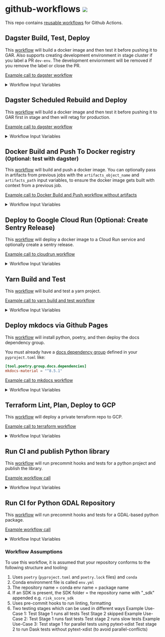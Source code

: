 # github-workflows <a href="https://github.com/20treeAI/github-workflows/releases"><img src="https://img.shields.io/github/v/release/20treeAI/github-workflows?style=plastic&labelColor=484848&color=3CA324&logo=GitHub&logoColor=white"></a>

This repo contains [reusable workflows](https://docs.github.com/en/actions/learn-github-actions/reusing-workflows) for Github Actions.

## Dagster Build, Test, Deploy

This [workflow](./.github/workflows/dagster.yml) will build a docker image and then test it before pushing it to GAR. Also supports creating development environment in stage cluster if you label a PR `dev-env`. The development enviornment will be removed if you remove the label or close the PR.

[Example call to dagster workflow](./examples/dagster.yml)

<details>
  <summary>Workflow Input Variables</summary>

| name                               | description                                                                     |  type  | default          | required |
| :--------------------------------- | :------------------------------------------------------------------------------ | :----: | :--------------- | :------: |
| image_name                         | Docker image name                                                               | string | None             |   true   |
| branch                             | Git branch used for tagging incremental builds of the Docker image              | string | main             |  false   |
| docker_buildx_driver               | Driver to use for docker buildx. Set to "docker" if needed.                     | string | docker-container |  false   |
| gcp_project                        | GCP project where GAR/GKE are located for storing/deploying built Docker images | string | None             |   true   |
| gcp_location                       | Location where GKE is located for storing built Docker images                   | string | europe-west4     |  false   |
| cluster_name                       | K8s cluster name on which Dagster jobs are deployed to                          | string | None             |   true   |
| stage_cluster_name                 | K8s stage cluster name on which Dagster jobs are deployed to                    | string | None             |   true   |
| stage_cluster_domain               | FQDN for URL for cluster running dagster                                        | string | None             |   true   |
| stage_auth_domain                  | FQDN for authentication URL for cluster running dagster                         | string | None             |   true   |
| stage_dagster_service_account_name | Development K8s cluster name on which Dagster jobs are deployed to              | string | None             |   true   |
| dagster_version                    | Version of dagster to deploy helm chart for                                     | string | '0.15.10'        |  false   |

</details>
  
## Dagster Scheduled Rebuild and Deploy

This [workflow](./.github/workflows/dagster-scheduled-workflow.yml) will build a docker image and then test it before pushing it to GAR first in stage and then will retag for production.

[Example call to dagster workflow](./examples/dagster_nightly_rebuild.yml)

<details>
  <summary>Workflow Input Variables</summary>

| name                     | description                                                                     |  type  | default          | required |
| :----------------------- | :------------------------------------------------------------------------------ | :----: | :--------------- | :------: |
| image_name               | Docker image name                                                               | string | None             |   true   |
| docker_buildx_driver     | Driver to use for docker buildx. Set to "docker" if needed.                     | string | docker-container |  false   |
| gcp_project              | GCP project where GAR/GKE are located for storing/deploying built Docker images | string | None             |   true   |
| gcp_location             | Location where GKE is located for storing built Docker images                   | string | europe-west4     |  false   |
| cluster_name             | K8s cluster name on which Dagster jobs are deployed to                          | string | None             |   true   |
| stage_cluster_name       | K8s stage cluster name on which Dagster jobs are deployed to                    | string | None             |   true   |
| prod_github_environment  | The prod GitHub environment you'd like to use for deployments                   | string | None             |   true   |
| stage_github_environment | The stage GitHub environment you'd like to use for deployments                  | string | None             |   true   |

#### Input Secrets

These are the GitHub repo secrets you must create ahead of time!

| name                            | description                                                  | required |
| :------------------------------ | :----------------------------------------------------------- | :------: |
| SSH_KEY                         | SSH key used to access private repos during the build        |   true   |
| GCR_RW_SERVICEACCOUNT_KEY       | Service account credentials to push/pull Docker images       |   true   |
| DOCKER_BUILD_SERVICEACCOUNT_KEY | Service account credentials used when building Docker images |  false   |

</details>

## Docker Build and Push To Docker registry <small>(Optional: test with dagster)</small>

This [workflow](./.github/workflows/docker_build_push.yml) will build and push a docker image. You can optionally pass in artifacts from previous jobs with the `artifacts_object_name` and `artifacts_path` input variables, to ensure the docker image gets built with context from a previous job.

[Example call to Docker Build and Push workflow without artifacts](./examples/docker_build_push.yml)

<details>
  <summary>Workflow Input Variables</summary>

| name                  | description                                                                   |  type   | default          | required |
| :-------------------- | :---------------------------------------------------------------------------- | :-----: | :--------------- | :------: |
| image_name            | Docker image name                                                             | string  | None             |   true   |
| branch                | Git branch used for tagging incremental builds of the Docker image            | string  | main             |   true   |
| docker_buildx_driver  | Driver to use for docker buildx. Set to "docker" if needed.                   | string  | docker-container |  false   |
| gcp_project           | GCP project where GAR is located for storing built Docker images              | string  | None             |   true   |
| artifacts_object_name | Name of the artifacts object to pass to docker build job                      | string  | None             |  false   |
| artifacts_path        | Path to use for the artifacts object                                          | string  | `build/`         |  false   |
| test_dagster          | whether or not to test docker image for dagster compatibility                 | boolean | false            |  false   |
| skip_image_push       | whether to skip image push (so that you can test image build without pushing) | boolean | false            |  false   |

#### Input Secrets

These are the GitHub repo secrets you must create ahead of time!

| name                            | description                                                  | required |
| :------------------------------ | :----------------------------------------------------------- | :------: |
| SSH_KEY                         | SSH key used to access private repos during the build        |   true   |
| GCR_RW_SERVICEACCOUNT_KEY       | GAR service account credentials to push/pull Docker images   |   true   |
| DOCKER_BUILD_SERVICEACCOUNT_KEY | Service account credentials used when building Docker images |  false   |

</details>

## Deploy to Google Cloud Run (Optional: Create Sentry Release)

This [workflow](./.github/workflows/cloudrun_deploy_optional_sentry.yml) will deploy a docker image to a Cloud Run service and optionally create a sentry release.

[Example call to cloudrun workflow](./examples/cloudrun_deploy_optional_sentry.yml)

<details>
  <summary>Workflow Input Variables</summary>

| name           | description                                                      |  type   | default        | required |
| :------------- | :--------------------------------------------------------------- | :-----: | :------------- | :------: |
| gcp_project    | GCP project where GAR is located for storing built Docker images | string  | None           |   true   |
| region         | Region to deploy cloudrun app and docker image                   | string  | `europe-west4` |  false   |
| image_name     | Docker image name                                                | string  | None           |   true   |
| image_tag      | Name of Tag for Docker image                                     | string  | None           |  false   |
| service_name   | Name of service to update in Cloud Run                           | string  | None           |   true   |
| sentry_release | Whether or not to create a Sentry release for the this project   | boolean | false          |  false   |
| environment    | Environment to deploy to: stage or prod                          | string  | None           |   true   |

#### Input Secrets

These are the GitHub repo secrets you must create ahead of time!

| name                                 | description                                        | required |
| :----------------------------------- | :------------------------------------------------- | :------: |
| CLOUDRUN_DEPLOYER_SERVICEACCOUNT_KEY | GCP Service Account key for the cloud run deployer |   true   |
| SENTRY_AUTH_TOKEN                    | Token for sentry authentication                    |  false   |
| SENTRY_ORG                           | Sentry organisation for release tracking           |  false   |
| SENTRY_PROJECT                       | Sentry project for release tracking                |  false   |

</details>

## Yarn Build and Test

This [workflow](./.github/workflows/yarn_build_test.yml) will build and test a yarn project.

[Example call to yarn build and test workflow](./examples/yarn_build_test.yml)

<details>
  <summary>Workflow Input Variables</summary>

#### Input Secrets

These are the GitHub repo secrets you must create ahead of time!

| name                         | description                                             | required |
| :--------------------------- | :------------------------------------------------------ | :------: |
| REACT_APP_MAPBOX_TOKEN_STAGE | stage mapbox token secret needed at build time for yarn |  false   |
| REACT_APP_MAPBOX_TOKEN_PROD  | prod mapbox token secret needed at build time for yarn  |  false   |

</details>

## Deploy mkdocs via Github Pages

This [workflow](./.github/workflows/deploy_mkdocs.yml) will install python, poetry, and then deploy the docs dependency group.

You must already have a [docs dependency group](https://python-poetry.org/docs/managing-dependencies/#optional-groups) defined in your `pyproject.toml` like:

```toml
[tool.poetry.group.docs.dependencies]
mkdocs-material = "^8.5.1"
```

[Example call to mkdocs workflow](./examples/deploy_mkdocs.yml)

<details>
  <summary>Workflow Input Variables</summary>

| name           | description                      |  type  | default | required |
| :------------- | :------------------------------- | :----: | :------ | :------: |
| python_version | version of python you'd like use | string | '3.10'  |  false   |
| poetry_version | version of poetry you'd like use | string | '1.5.1' |  false   |

</details>

## Terraform Lint, Plan, Deploy to GCP

This [workflow](./.github/workflows/terraform.yml) will deploy a private terraform repo to GCP.

[Example call to terraform workflow](./examples/terraform.yml)

<details>
  <summary>Workflow Input Variables</summary>

|        name         | description                                                      |  type  | default | required |
| :-----------------: | :--------------------------------------------------------------- | :----: | :------ | :------: |
| terraform_workspace | The terraform workspace you'd like to plan and deploy changes to | string | None    |   true   |
| github_environment  | The GitHub environment you'd like to use for deployments         | string | None    |   true   |

#### Input Secrets

These are the GitHub repo secrets you must create ahead of time!

| name                              | description                                                                 | required |
| :-------------------------------- | :-------------------------------------------------------------------------- | :------: |
| SSH_KEY                           | SSH key used to access private repos during the build                       |   true   |
| GCP_TERRAFORM_SERVICE_ACCOUNT_KEY | service account credentials to deploy your terraform infra                  |   true   |
| TF_GITHUB_APP_ID                  | ID of App for authenticating via the Github Terraform provider              |  false   |
| TF_GITHUB_APP_INSTALLATION_ID     | Installation ID of App for authenticating via the Github Terraform provider |  false   |
| TF_GITHUB_APP_PEM_FILE            | PEM file of App for authenticating via the Github Terraform provider        |  false   |

</details>

## Run CI and publish Python library

This [workflow](./.github/workflows/python_library_ci.yml) will run precommit hooks and tests for a python project and publish the library.

[Example workflow call](./examples/python_library_ci.yml)

<details>
  <summary>Workflow Input Variables</summary>

|       name        | description                                                                        |  type   | default | required |
| :---------------: | :--------------------------------------------------------------------------------- | :-----: | :------ | :------: |
|     repo_uri      | Location of the python repository                                                  | string  | None    |   true   |
| use_release_name  | Whether to set package version as the Github release naem                          | boolean | false   |  false   |
|  python_version   | Python version to use when running CI                                              | string  | 3.10    |  false   |
|  poetry_version   | Poetry version to run and build package                                            | string  | 1.5.1   |  false   |
| working_directory | Working directory where source code is located. Default: current working directory | string  | .       |  false   |
|  conda_env_file   | If Conda is used then the Conda environment file                                   | string  | None    |  false   |

#### Input Secrets

|              name              | description                                            | required |
| :----------------------------: | :----------------------------------------------------- | :------: |
| REGISTRY_RW_SERVICEACCOUNT_KEY | Service account credentials to publish to the registry |   true   |
|    TEST_SERVICEACCOUNT_KEY     | Service account credentials to run the tests           |  false   |

</details>

## Run CI for Python GDAL Repository

This [workflow](./.github/workflows/python_gdal_ci.yml) will run precommit hooks and tests for a GDAL-based python package.

[Example workflow call](./examples/python_gdal_ci.yml)

<details>
  <summary>Workflow Input Variables</summary>

|       name        | description                                                                                                               |  type   | default | required |
| :---------------: | :------------------------------------------------------------------------------------------------------------------------ | :-----: | :------ | :------: |
|  repository_name                    | Name of the python repository and conda environment                                                     | string  | None    |   true   |
|  python_version                     | Python version to use when running CI                                                                   | string  | 3.10.6  |  false   |
|  poetry_version                     | Poetry version to run and build package                                                                 | string  | 1.5.1   |  false   |
| check_sdk_and_package_version_match | Check if SDK and package versions match                                                                 | boolean | false   |  false   |
|  test_stage_1_should_run            | Set to true to run Stage 1 test                                                                         | boolean | true    |  false   |
|  test_stage_1_use_pytest_xdist      | Set to true if Stage 1 tests should be run in parallel using `pytest-xdist` (needs to be installed)     | boolean | false   |  false   |
|  test_stage_1_conditions            | Pytest marker conditions to include/exclude tests for Stage 1                                           | string  | ''      |  false   |
|  test_stage_2_should_run            | Set to true to run Stage 2 test                                                                         | boolean | false   |  false   |
|  test_stage_2_use_pytest_xdist      | Set to true if Stage 2 tests should be run in parallel using `pytest-xdist` (needs to be installed)     | boolean | false   |  false   |
|  test_stage_2_conditions            | Pytest marker conditions to include/exclude tests for Stage 2                                           | string  | ''      |  false   |
|  test_stage_2_run_in_branch         | Set to true to run Stage 2 test on each PR commit. Otherwise, Stage 2 is only run on merges to `main`   | boolean | true    |  false   |

#### Input Secrets

|              name                | description                                            | required |
| :------------------------------: | :----------------------------------------------------- | :------: |
| GAR_RW_PYTHON_SERVICEACCOUNT_KEY | Service account credentials to access GAR libraries    |   true   |
|    SSH_KEY                       | SSH key used to access private repos during the build  |  false   |
|    TEST_SERVICEACCOUNT_KEY       | Service account credentials to run the tests           |   true   |

</details>


### Workflow Assumptions

To use this workflow, it is assumed that your repository conforms to the following structure and tooling:

1. Uses `poetry` (`pyproject.toml` and `poetry.lock` files) and `conda`
2. Conda environment file is called `env.yml`
3. The repository name = conda env name = package name 
4. If an SDK is present, the SDK folder = the repository name with "_sdk" appended e.g. `risk_score_sdk`
5. Uses pre-commit hooks to run linting, formatting
6. Two testing stages which can be used in different ways
     Example Use-Case 1:
        Test Stage 1 runs all tests 
        Test Stage 2 skipped
     Example Use-Case 2:
        Test Stage 1 runs fast tests
        Test stage 2 runs slow tests 
     Example Use-Case 3: 
        Test stage 1 for parallel tests using pytext-xdist
        Test stage 2 to run Dask tests without pytext-xdist (to avoid parallel-conflicts)
